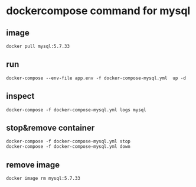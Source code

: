 # dockercompose command for mysql

## image
```
docker pull mysql:5.7.33
```

## run
```
docker-compose --env-file app.env -f docker-compose-mysql.yml  up -d
```

## inspect
```
docker-compose -f docker-compose-mysql.yml logs mysql
```

## stop&remove container
```
docker-compose -f docker-compose-mysql.yml stop
docker-compose -f docker-compose-mysql.yml down
```

## remove image
```
docker image rm mysql:5.7.33
```
